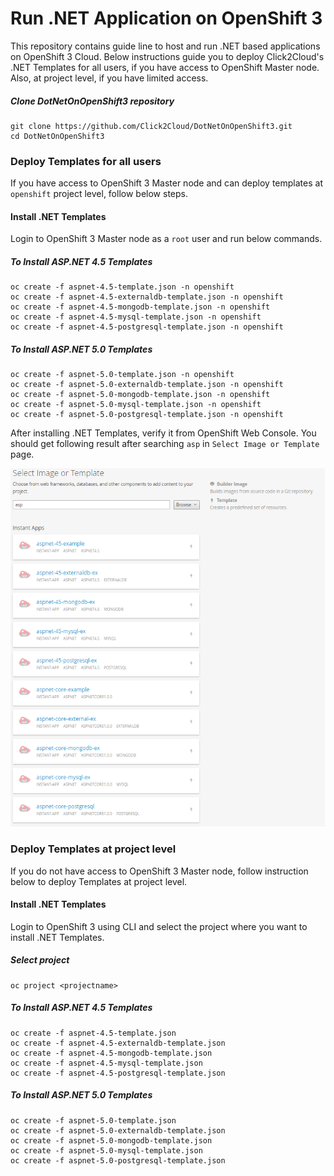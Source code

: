 # Run .NET Application on OpenShift 3
This repository contains guide line to host and run .NET based applications on OpenShift 3 Cloud. Below instructions guide you to deploy Click2Cloud's .NET Templates for all users, if you have access to OpenShift Master node. Also, at project level, if you have limited access.

##### Clone DotNetOnOpenShift3 repository
```
git clone https://github.com/Click2Cloud/DotNetOnOpenShift3.git
cd DotNetOnOpenShift3
```

### Deploy Templates for all users
If you have access to OpenShift 3 Master node and can deploy templates at `openshift` project level, follow below steps.

#### Install .NET Templates
Login to OpenShift 3 Master node as a `root` user and run below commands. 

##### To Install ASP.NET 4.5 Templates
```
oc create -f aspnet-4.5-template.json -n openshift
oc create -f aspnet-4.5-externaldb-template.json -n openshift
oc create -f aspnet-4.5-mongodb-template.json -n openshift
oc create -f aspnet-4.5-mysql-template.json -n openshift
oc create -f aspnet-4.5-postgresql-template.json -n openshift
```
##### To Install ASP.NET 5.0 Templates
```
oc create -f aspnet-5.0-template.json -n openshift
oc create -f aspnet-5.0-externaldb-template.json -n openshift
oc create -f aspnet-5.0-mongodb-template.json -n openshift
oc create -f aspnet-5.0-mysql-template.json -n openshift
oc create -f aspnet-5.0-postgresql-template.json -n openshift
```
After installing .NET Templates, verify it from OpenShift Web Console. You should get following result after searching `asp` in `Select Image or Template` page.

![Search Result](/result.png?raw=true "Result")

### Deploy Templates at project level
If you do not have access to OpenShift 3 Master node, follow instruction below to deploy Templates at project level.

#### Install .NET Templates
Login to OpenShift 3 using CLI and select the project where you want to install .NET Templates. 

##### Select project
```
oc project <projectname>
```

##### To Install ASP.NET 4.5 Templates
```
oc create -f aspnet-4.5-template.json
oc create -f aspnet-4.5-externaldb-template.json
oc create -f aspnet-4.5-mongodb-template.json
oc create -f aspnet-4.5-mysql-template.json
oc create -f aspnet-4.5-postgresql-template.json
```
##### To Install ASP.NET 5.0 Templates
```
oc create -f aspnet-5.0-template.json
oc create -f aspnet-5.0-externaldb-template.json
oc create -f aspnet-5.0-mongodb-template.json
oc create -f aspnet-5.0-mysql-template.json
oc create -f aspnet-5.0-postgresql-template.json
```
